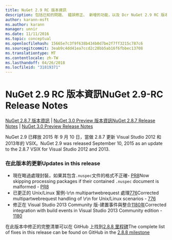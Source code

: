 ```yaml
---
title: NuGet 2.9 RC 版本資訊
description: 包括已知的問題、 錯誤修正、 新增的功能，以及 Dcr NuGet 2.9 RC 版本資訊。
author: karann-msft
ms.author: karann
manager: unnir
ms.date: 11/11/2016
ms.topic: conceptual
ms.openlocfilehash: 15665e7c3f9f638b434b0d7be2f7ff3215c787c6
ms.sourcegitcommit: 3eab9c4dd41ea7ccd2c28bb5ab16f6fbbec13708
ms.translationtype: MT
ms.contentlocale: zh-TW
ms.lasthandoff: 04/26/2018
ms.locfileid: "31819371"
---
```

# <a name="nuget-29-rc-release-notes"></a><span data-ttu-id="66ecf-103">NuGet 2.9 RC 版本資訊</span><span class="sxs-lookup"><span data-stu-id="66ecf-103">NuGet 2.9-RC Release Notes</span></span>

<span data-ttu-id="66ecf-104">[NuGet 2.8.7 版本資訊](../release-notes/nuget-2.8.7.md) | [NuGet 3.0 Preview 版本資訊](../release-notes/nuget-3.0-preview.md)</span><span class="sxs-lookup"><span data-stu-id="66ecf-104">[NuGet 2.8.7 Release Notes](../release-notes/nuget-2.8.7.md) | [NuGet 3.0 Preview Release Notes](../release-notes/nuget-3.0-preview.md)</span></span>

<span data-ttu-id="66ecf-105">NuGet 2.9 已釋放 2015 年 9 月 10 日，當做 2.8.7 更新 Visual Studio 2012 和 2013年的 VSIX。</span><span class="sxs-lookup"><span data-stu-id="66ecf-105">NuGet 2.9 was released September 10, 2015 as an update to the 2.8.7 VSIX for Visual Studio 2012 and 2013.</span></span>

### <a name="updates-in-this-release"></a><span data-ttu-id="66ecf-106">在此版本的更新</span><span class="sxs-lookup"><span data-stu-id="66ecf-106">Updates in this release</span></span>

* <span data-ttu-id="66ecf-107">現在略過處理封裝，如果其包含`.nuspec`文件的格式不正確- [PR8](https://github.com/NuGet/NuGet2/pull/8)</span><span class="sxs-lookup"><span data-stu-id="66ecf-107">Now skipping processing packages if their contained `.nuspec` document is malformed - [PR8](https://github.com/NuGet/NuGet2/pull/8)</span></span>
* <span data-ttu-id="66ecf-108">已更正的 Unix/Linux 案例-\r\n multipartwebrequest 處理[776](https://github.com/NuGet/Home/issues/776)</span><span class="sxs-lookup"><span data-stu-id="66ecf-108">Corrected multipartwebrequest handling of \r\n for Unix/Linux scenarios - [776](https://github.com/NuGet/Home/issues/776)</span></span>
* <span data-ttu-id="66ecf-109">修正在 Visual Studio 2013 Community 版-建置事件與整合[1180年](https://github.com/NuGet/Home/issues/1180)</span><span class="sxs-lookup"><span data-stu-id="66ecf-109">Corrected integration with build events in Visual Studio 2013 Community edition - [1180](https://github.com/NuGet/Home/issues/1180)</span></span>


<span data-ttu-id="66ecf-110">在此版本中修正的完整清單可以在 GitHub 上找到[2.8.8 里程碑](https://github.com/NuGet/Home/issues?q=milestone%3A2.8.8+is%3Aclosed)</span><span class="sxs-lookup"><span data-stu-id="66ecf-110">The complete list of fixes in this release can be found on GitHub in the [2.8.8 milestone](https://github.com/NuGet/Home/issues?q=milestone%3A2.8.8+is%3Aclosed)</span></span>
